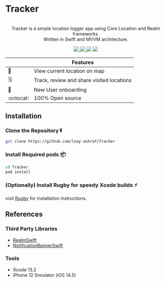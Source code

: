 # Tracker

<p align="center">
<br/>
Tracker is a simple location logger app using Core Location and Realm frameworks.
<br/>
Written in Swift and MVVM architecture.
</p>

<p align="center">
    <a href="https://github.com/loay-ashraf/Tracker/actions/workflows/iosCI.yml">
        <img src="https://img.shields.io/github/workflow/status/loay-ashraf/Tracker/iOS%20CI">
    </a>
    <a href="https://en.wikipedia.org/wiki/Model–view–viewmodel">
        <img src="https://img.shields.io/badge/architecture-MVVM-brightgreen">
    </a>
    <img src="https://img.shields.io/badge/swift-5.5-orange">
    <img src="https://img.shields.io/badge/iOS-13.0%2B-black">
</p>


|         | Features  |
----------|-----------------
:round_pushpin: | View current location on map
:spiral_notepad: | Track, review and share visited locations
:tada: | New User onboarding
:octocat: | 100% Open source

## Installation

### Clone the Repository :arrow_double_down:

```sh
git clone https://github.com/loay-ashraf/Tracker
```

### Install Required pods :package:

```sh
cd Tracker
pod install
```

### (Optionally) Install Rugby for speedy Xcode builds :zap:

visit [Rugby](https://github.com/swiftyfinch/Rugby) for installation instructions.

## References

### Third Party Libraries
* [RealmSwift](https://github.com/realm/realm-swift)
* [NotificationBannerSwift](https://github.com/Daltron/NotificationBanner)

### Tools
* Xcode 13.2
* iPhone 12 Simulator (iOS 14.5)

